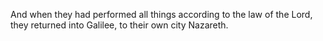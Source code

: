 And when they had performed all things according to the law of the Lord, they returned into Galilee, to their own city Nazareth.
